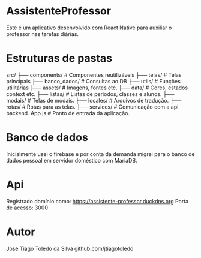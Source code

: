 # AssistenteProfessor

Este é um aplicativo desenvolvido com React Native para auxiliar o professor nas tarefas diárias.

# Estruturas de pastas

src/
├── components/    # Componentes reutilizáveis
├── telas/         # Telas principais
├── banco_dados/   # Consultas ao DB
├── utils/         # Funções utilitárias
├── assets/        # Imagens, fontes etc.
├── data/          # Cores, estados context etc.
├── listas/        # Listas de períodos, classes e alunos.
├── modais/        # Telas de modais.
├── locales/       # Arquivos de tradução.
├── rotas/         # Rotas para as telas.
├── services/      # Comunicação com a api backend.
App.js             # Ponto de entrada da aplicação.

# Banco de dados

Inicialmente usei o firebase e por conta da demanda migrei para o banco de dados pessoal em servidor doméstico com MariaDB.

# Api

Registrado domínio como:
https://assistente-professor.duckdns.org
Porta de acesso: 3000

# Autor
José Tiago Toledo da Silva 
github.com/jtiagotoledo
